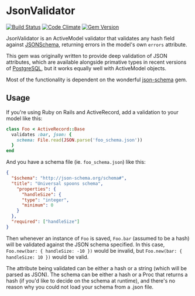 # JsonValidator

[![Build Status](http://img.shields.io/travis/iainbeeston/json_validator/master.svg)](https://travis-ci.org/iainbeeston/json_validator)
[![Code Climate](http://img.shields.io/codeclimate/github/iainbeeston/json_validator.svg)](https://codeclimate.com/github/iainbeeston/json_validator)
[![Gem Version](http://img.shields.io/gem/v/json_validator.svg)](https://rubygems.org/gems/json_validator)


JsonValidator is an ActiveModel validator that validates any hash field against [JSONSchema](http://json-schema.org), returning errors in the model's own `errors` attribute.

This gem was originally written to provide deep validation of JSON attributes, which are available alongside primative types in recent versions of [PostgreSQL](http://www.postgresql.org), but it works equally well with ActiveModel objects.

Most of the functionality is dependent on the wonderful [json-schema](https://github.com/hoxworth/json-schema) gem.

## Usage

If you're using Ruby on Rails and ActiveRecord, add a validation to your model like this:

~~~ruby
class Foo < ActiveRecord::Base
  validates :bar, json: {
    schema: File.read(JSON.parse('foo_schema.json'))
  }
end
~~~

And you have a schema file (ie. `foo_schema.json`) like this:

~~~json
{
  "$schema": "http://json-schema.org/schema#",
  "title": "Universal spoons schema",
    "properties": {
      "handleSize": {
      "type": "integer",
      "minimum": 0
    }
  },
  "required": ["handleSize"]
}
~~~

Then whenever an instance of `Foo` is saved, `Foo.bar` (assumed to be a hash) will be validated against the JSON schema specified. In this case, `Foo.new(bar: { handleSize: -10 })` would be invalid, but `Foo.new(bar: { handleSize: 10 })` would be valid.

The attribute being validated can be either a hash or a string (which will be parsed as JSON). The schema can be either a hash or a Proc that returns a hash (if you'd like to decide on the schema at runtime), and there's no reason why you could not load your schema from a .json file.
